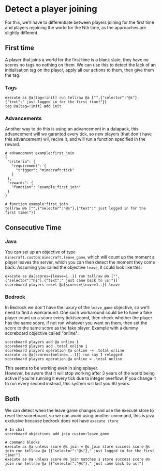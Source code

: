 # Detect a player joining

For this, we'll have to differentiate between players joining for the first time and players rejoining the world for the Nth time, as the approaches are slightly different.

## First time
A player that joins a world for the first time is a blank slate, they have no scores no tags no nothing on them. We can use this to detect the lack of an initialisation tag on the player, apply all our actions to them, then give them the tag.

### Tags

    execute as @a[tag=!init] run tellraw @a ["",{"selector":"@s"},{"text":" just logged in for the first time!"}]
    tag @a[tag=!init] add init

### Advancements
Another way to do this is using an advancement in a datapack, this advancement will we garanted every tick, so new players (that don't have this advancement) wil, recive it, and will run a function specified in the reward.

    # advancement example:first_join
    {
     "criteria": {
       "requirement": {
         "trigger": "minecraft:tick"
       }
     },
     "rewards": {
       "function": "example:first_join"
     }
    }
    
    # function example:first_join
    tellraw @a ["",{"selector":"@s"},{"text":" just logged in for the first time!"}]

## Consecutive Time

### Java 
 
You can set up an objective of type `minecraft.custom:minecraft.leave_game`, which will count up the moment a player leaves the server, which you can then detect the moment they come back. Assuming you called the objective `leave`, it could look like this:  

    execute as @a[scores={leave=1..}] run tellraw @a ["",{"selector":"@s"},{"text":" just came back to us!"}]
    scoreboard players reset @a[scores={leave=1..}] leave

### Bedrock

In Bedrock we don't have the luxury of the `leave_game` objective, so we'll need to find a workaround. One such workaround could be to have a fake player count up a score every tick/second, then check whether the player has the same score, if not run whatever you want on them, then set the score to the same score as the fake player. Example with a dummy scoreboard objective called "online":

    scoreboard players add @a online 1
    scoreboard players add .total online 1
    scoreboard players operation @a online -= .total online
    execute as @a[scores={online=..-1}] run say I relogged!
    scoreboard players operation @a online = .total online

This seems to be working even in singleplayer.   
However, be aware that it will stop working after 3 years of the world being active if you're running it every tick due to integer overflow. If you change it to run every second instead, this system will last you 60 years.

## Both

We can detect when the leave game changes and use the execute store to reset the scoreboard, so we can avoid using another command, this is java exclusive because bedrock does not have `execute store`

    # In chat
    scoreboard objectives add join custom:leave_game
    
    # command blocks
    execute as @a unless score @s join = @s join store success score @s join run tellraw @a [{"selector":"@s"}," just logged in for the first time!"]
    execute as @a unless score @s join matches 1 store success score @s join run tellraw @a [{"selector":"@s"}," just came back to us!"]

